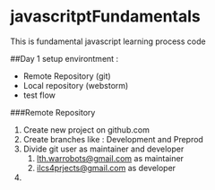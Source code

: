 # javascritptFundamentals
This is fundamental javascript learning process code

##Day 1
setup environtment :
- Remote Repository (git)
- Local repository (webstorm)
- test flow


###Remote Repository
1. Create new project on github.com
2. Create branches like : Development and Preprod
3. Divide git user as maintainer and developer
   1. lth.warrobots@gmail.com as maintainer
   2. ilcs4prjects@gmail.com as developer
4. 